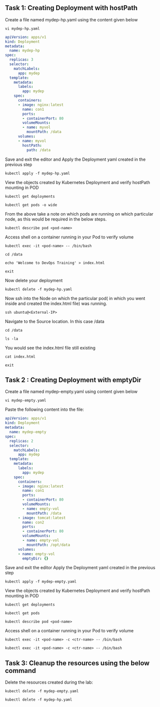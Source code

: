 ## Task 1: Creating Deployment with hostPath
Create a file named mydep-hp.yaml using the content given below
```
vi mydep-hp.yaml
```
```yaml
apiVersion: apps/v1
kind: Deployment
metadata:
  name: mydep-hp
spec:
  replicas: 3
  selector:
    matchLabels:
      app: mydep
  template:
    metadata:
      labels:
        app: mydep
    spec:
      containers:
      - image: nginx:latest
        name: con1
        ports:
        - containerPort: 80
        volumeMounts:
        - name: myvol
          mountPath: /data
      volumes:
      - name: myvol
        hostPath:
          path: /data
  ```
Save and exit the editor and Apply the Deployment yaml created in the previous step
```
kubectl apply -f mydep-hp.yaml
```
View the objects created by Kubernetes Deployment and verify hostPath mounting in POD
```
kubectl get deployments
```
```
kubectl get pods -o wide
```
From the above take a note on which pods are running on which particular node, as this would be required in the below steps.
```
kubectl describe pod <pod-name>
```
Access shell on a container running in your Pod to verify volume
```
kubectl exec -it <pod-name> -- /bin/bash
```
```
cd /data
```
```
echo 'Welcome to DevOps Training' > index.html
```
```
exit
```
Now delete your deployment
```
kubectl delete -f mydep-hp.yaml 
```
Now ssh into the Node on which the particular pod( in which you went inside and created the index.html file) was running.
```
ssh ubuntu@<External-IP>
```
Navigate to the Source location. In this case /data
```
cd /data
```
```
ls -la
```
You would see the index.html file still existing
```
cat index.html
```
```
exit
```


## Task 2 : Creating Deployment with emptyDir
Create a file named mydep-empty.yaml using content given below
```
vi mydep-empty.yaml
```
Paste the following content into the file:
```yaml
apiVersion: apps/v1
kind: Deployment
metadata:
  name: mydep-empty
spec:
  replicas: 2
  selector:
    matchLabels:
      app: mydep
  template:
    metadata:
      labels:
        app: mydep
    spec:
      containers:
      - image: nginx:latest
        name: con1
        ports:
        - containerPort: 80
        volumeMounts:
        - name: empty-vol
          mountPath: /data
      - image: tomcat:latest
        name: con2
        ports:
        - containerPort: 80
        volumeMounts:
        - name: empty-vol
          mountPath: /opt/data
      volumes:
      - name: empty-vol
        emptyDir: {}
  ```
Save and exit the editor
Apply the Deployment yaml created in the previous step
```
kubectl apply -f mydep-empty.yaml
```
View the objects created by Kubernetes Deployment and verify hostPath mounting in POD
```
kubectl get deployments
```
```
kubectl get pods
```
```
kubectl describe pod <pod-name>
```
Access shell on a container running in your Pod to verify volume
```
kubectl exec -it <pod-name> -c <ctr-name> -- /bin/bash
```
```
kubectl exec -it <pod-name> -c <ctr-name> -- /bin/bash
```
## Task 3: Cleanup the resources using the below command
Delete the resources created during the lab:
```
kubectl delete -f mydep-empty.yaml
```
```
kubectl delete -f mydep-hp.yaml
```
